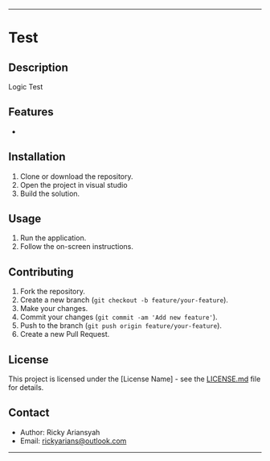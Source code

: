 * * *

Test
============

Description
-----------

Logic Test

Features
--------

* 

Installation
------------

1.  Clone or download the repository.
2.  Open the project in visual studio
3.  Build the solution.

Usage
-----

1.  Run the application.
2.  Follow the on-screen instructions.

Contributing
------------

1.  Fork the repository.
2.  Create a new branch (`git checkout -b feature/your-feature`).
3.  Make your changes.
4.  Commit your changes (`git commit -am 'Add new feature'`).
5.  Push to the branch (`git push origin feature/your-feature`).
6.  Create a new Pull Request.

License
-------

This project is licensed under the \[License Name\] - see the [LICENSE.md](LICENSE.md) file for details.

Contact
-------

*   Author: Ricky Ariansyah
*   Email: rickyarians@outlook.com

* * *
